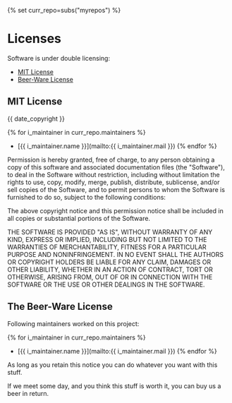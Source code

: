 <!-- markdownlint-disable MD041 -->
{% set curr_repo=subs("myrepos") %}

<!-- BEGIN MKDOCS TEMPLATE -->
<!--
WARNING, DO NOT UPDATE CONTENT BETWEEN MKDOCS TEMPLATE TAG !
Modified content will be overwritten when updating
-->

# Licenses

<!-- END MKDOCS TEMPLATE -->

Software is under double licensing:

* [MIT License](#mit-license)
* [Beer-Ware License](#the-beer-ware-license)

## MIT License

{{ date_copyright }}

<!-- markdownlint-disable MD032 -->
{% for i_maintainer in curr_repo.maintainers %}
* [{{ i_maintainer.name }}](mailto:{{ i_maintainer.mail }})
{% endfor %}
<!-- markdownlint-enable MD032 -->

Permission is hereby granted, free of charge, to any person obtaining a copy
of this software and associated documentation files (the "Software"), to deal
in the Software without restriction, including without limitation the rights
to use, copy, modify, merge, publish, distribute, sublicense, and/or sell
copies of the Software, and to permit persons to whom the Software is
furnished to do so, subject to the following conditions:

The above copyright notice and this permission notice shall be included in all
copies or substantial portions of the Software.

THE SOFTWARE IS PROVIDED "AS IS", WITHOUT WARRANTY OF ANY KIND, EXPRESS OR
IMPLIED, INCLUDING BUT NOT LIMITED TO THE WARRANTIES OF MERCHANTABILITY,
FITNESS FOR A PARTICULAR PURPOSE AND NONINFRINGEMENT. IN NO EVENT SHALL THE
AUTHORS OR COPYRIGHT HOLDERS BE LIABLE FOR ANY CLAIM, DAMAGES OR OTHER
LIABILITY, WHETHER IN AN ACTION OF CONTRACT, TORT OR OTHERWISE, ARISING FROM,
OUT OF OR IN CONNECTION WITH THE SOFTWARE OR THE USE OR OTHER DEALINGS IN THE
SOFTWARE.

## The Beer-Ware License

Following maintainers worked on this project:

<!-- markdownlint-disable MD032 -->
{% for i_maintainer in curr_repo.maintainers %}
* [{{ i_maintainer.name }}](mailto:{{ i_maintainer.mail }})
{% endfor %}
<!-- markdownlint-enable MD032 -->

As long as you retain this notice you can do whatever you want with this stuff.

If we meet some day, and you think this stuff is worth it, you can buy us a
beer in return.
